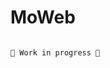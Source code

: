 # MoWeb

                                                                                                                       🚧 Work in progress 🚧
